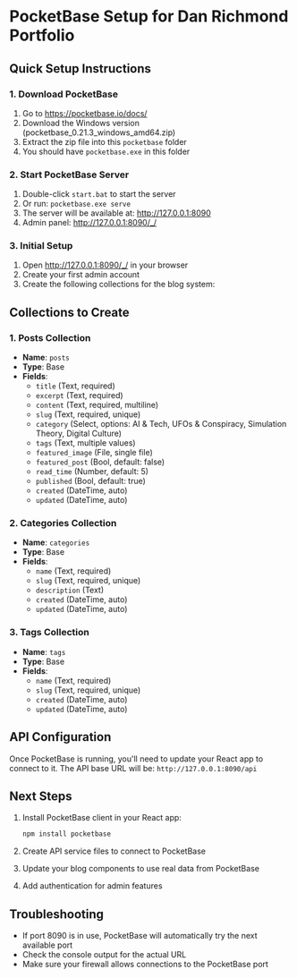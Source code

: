 # PocketBase Setup for Dan Richmond Portfolio

## Quick Setup Instructions

### 1. Download PocketBase
1. Go to https://pocketbase.io/docs/
2. Download the Windows version (pocketbase_0.21.3_windows_amd64.zip)
3. Extract the zip file into this `pocketbase` folder
4. You should have `pocketbase.exe` in this folder

### 2. Start PocketBase Server
1. Double-click `start.bat` to start the server
2. Or run: `pocketbase.exe serve`
3. The server will be available at: http://127.0.0.1:8090
4. Admin panel: http://127.0.0.1:8090/_/

### 3. Initial Setup
1. Open http://127.0.0.1:8090/_/ in your browser
2. Create your first admin account
3. Create the following collections for the blog system:

## Collections to Create

### 1. Posts Collection
- **Name**: `posts`
- **Type**: Base
- **Fields**:
  - `title` (Text, required)
  - `excerpt` (Text, required)
  - `content` (Text, required, multiline)
  - `slug` (Text, required, unique)
  - `category` (Select, options: AI & Tech, UFOs & Conspiracy, Simulation Theory, Digital Culture)
  - `tags` (Text, multiple values)
  - `featured_image` (File, single file)
  - `featured_post` (Bool, default: false)
  - `read_time` (Number, default: 5)
  - `published` (Bool, default: true)
  - `created` (DateTime, auto)
  - `updated` (DateTime, auto)

### 2. Categories Collection
- **Name**: `categories`
- **Type**: Base
- **Fields**:
  - `name` (Text, required)
  - `slug` (Text, required, unique)
  - `description` (Text)
  - `created` (DateTime, auto)
  - `updated` (DateTime, auto)

### 3. Tags Collection
- **Name**: `tags`
- **Type**: Base
- **Fields**:
  - `name` (Text, required)
  - `slug` (Text, required, unique)
  - `created` (DateTime, auto)
  - `updated` (DateTime, auto)

## API Configuration

Once PocketBase is running, you'll need to update your React app to connect to it. The API base URL will be:
`http://127.0.0.1:8090/api`

## Next Steps

1. Install PocketBase client in your React app:
   ```bash
   npm install pocketbase
   ```

2. Create API service files to connect to PocketBase
3. Update your blog components to use real data from PocketBase
4. Add authentication for admin features

## Troubleshooting

- If port 8090 is in use, PocketBase will automatically try the next available port
- Check the console output for the actual URL
- Make sure your firewall allows connections to the PocketBase port 